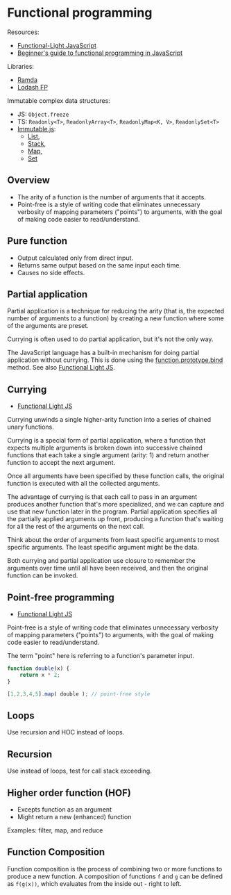 # Functional programming

Resources:

* [Functional-Light JavaScript](https://github.com/getify/Functional-Light-JS)
* [Beginner's guide to functional programming in JavaScript](https://opensource.com/article/17/6/functional-javascript)

Libraries:

* [Ramda](https://ramdajs.com)
* [Lodash FP](https://github.com/lodash/lodash/wiki/FP-Guide)

Immutable complex data structures:

* JS: `Object.freeze`
* TS: `Readonly<T>`, `ReadonlyArray<T>`, `ReadonlyMap<K, V>`, `ReadonlySet<T>`
* [Immutable.js](https://facebook.github.io/immutable-js/):
  * [List](https://facebook.github.io/immutable-js/docs/#/List),
  * [Stack](https://facebook.github.io/immutable-js/docs/#/Stack),
  * [Map](https://facebook.github.io/immutable-js/docs/#/Map),
  * [Set](https://facebook.github.io/immutable-js/docs/#/Set)

## Overview

* The arity of a function is the number of arguments that it accepts.
* Point-free is a style of writing code that eliminates unnecessary verbosity of mapping parameters ("points") to
  arguments, with the goal of making code easier to read/understand.

## Pure function

* Output calculated only from direct input.
* Returns same output based on the same input each time.
* Causes no side effects.

## Partial application

Partial application is a technique for reducing the arity (that is, the expected number of arguments to a function) by
creating a new function where some of the arguments are preset.

Currying is often used to do partial application, but it's not the only way.

The JavaScript language has a built-in mechanism for doing partial application without currying. This is done using the
[function.prototype.bind](https://developer.mozilla.org/en-US/docs/Web/JavaScript/Reference/Global_Objects/Function/bind)
method. See also [Functional Light
JS](https://github.com/getify/Functional-Light-JS/blob/master/manuscript/ch3.md#bind).

## Currying

* [Functional Light JS](https://github.com/getify/Functional-Light-JS/blob/master/manuscript/ch3.md#one-at-a-time)

Currying unwinds a single higher-arity function into a series of chained unary functions.

Currying is a special form of partial application, where a function that expects multiple arguments is broken down into
successive chained functions that each take a single argument (arity: 1) and return another function to accept the next
argument.

Once all arguments have been specified by these function calls, the original function is executed with all the collected
arguments.

The advantage of currying is that each call to pass in an argument produces another function that's more specialized,
and we can capture and use that new function later in the program. Partial application specifies all the partially
applied arguments up front, producing a function that's waiting for all the rest of the arguments on the next call.

Think about the order of arguments from least specific arguments to most specific arguments. The least specific argument
might be the data.

Both currying and partial application use closure to remember the arguments over time until all have been received, and
then the original function can be invoked.

## Point-free programming

* [Functional Light JS](https://github.com/getify/Functional-Light-JS/blob/master/manuscript/ch3.md#no-points)

Point-free is a style of writing code that eliminates unnecessary verbosity of mapping parameters ("points") to
arguments, with the goal of making code easier to read/understand.

The term "point" here is referring to a function's parameter input.

```javascript
function double(x) {
    return x * 2;
}

[1,2,3,4,5].map( double ); // point-free style
```

## Loops

Use recursion and HOC instead of loops.

## Recursion

Use instead of loops, test for call stack exceeding.

## Higher order function (HOF)

* Excepts function as an argument
* Might return a new (enhanced) function

Examples:  filter, map, and reduce

## Function Composition

Function composition is the process of combining two or more functions to produce a new function. A composition of
functions `f` and `g` can be defined as `f(g(x))`, which evaluates from the inside out - right to left. 
